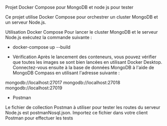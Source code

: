 Projet Docker Compose pour MongoDB et node js pour tester 

Ce projet utilise Docker Compose pour orchestrer un cluster MongoDB et un serveur Node.js.

Utilisation
Docker Compose
Pour lancer le cluster MongoDB et le serveur Node.js  exécutez la commande suivante :


- docker-compose up --build

- Vérification
Après le lancement des conteneurs, vous pouvez vérifier que toutes les images se sont bien lancées en utilisant Docker Desktop. Connectez-vous ensuite à la base de données MongoDB à l'aide de MongoDB Compass en utilisant l'adresse suivante :

mongodb://localhost:27017
mongodb://localhost:27018
mongodb://localhost:27019



- Postman

Le fichier de collection Postman à utiliser pour tester les routes du serveur Node.js est postmanNosql.json. Importez ce fichier dans votre client Postman pour effectuer les tests

